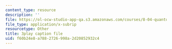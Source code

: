 ```yaml
---
content_type: resource
description: ''
file: https://ol-ocw-studio-app-qa.s3.amazonaws.com/courses/8-04-quantum-physics-i-spring-2016/f60b24e8a7882726998a2d20852932c4_QMeKIiufg5s.srt
file_type: application/x-subrip
resourcetype: Other
title: 3play caption file
uid: f60b24e8-a788-2726-998a-2d20852932c4
---
```

